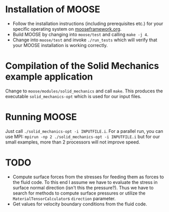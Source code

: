 Installation of MOOSE
=====================
* Follow the installation instructions (including prerequisites etc.) for your specific operating system on [mooseframework.org](http://mooseframework.org/getting-started/).
* Build MOOSE by changing into `moose/test` and calling `make -j 4`.
* Change into `moose/test` and invoke `./run_tests` which will verify that your MOOSE installation is working correctly.

Compilation of the Solid Mechanics example application
======================================================
Change to `moose/modules/solid_mechanics` and call `make`.
This produces the executable `solid_mechanics-opt` which is used for our input files.

Running MOOSE
=============
Just call `./solid_mechanics-opt -i INPUTFILE.i`.
For a parallel run, you can use MPI: `mpirun -np 2 ./solid_mechanics-opt -i INPUTFILE.i` but for our small examples, more than 2 processors will not improve speed.

TODO
====
* Compute surface forces from the stresses for feeding them as forces to the fluid code.
  To this end I assume we have to evaluate the stress in surface normal direction (isn't this the pressure?).
  Thus we have to search for methods to compute surface pressures or utilize the `MaterialTensorCalculator`s `direction` parameter.
* Get values for velocity boundary conditions from the fluid code.

